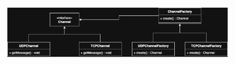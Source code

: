 <p align="center">
  <img src="images/diagrama-abstract-factory.png" alt="Banner do projeto" width="720">
</p>
